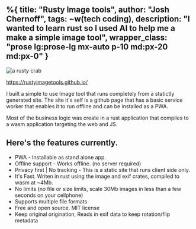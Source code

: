 %{
  title: "Rusty Image tools",
  author: "Josh Chernoff",
  tags: ~w(tech coding),
  description: "I wanted to learn rust so I used AI to help me a make a simple image tool",
  wrapper_class: "prose lg:prose-lg mx-auto p-10 md:px-20 md:px-0"
}
---
![a rusty crab]([/assets//images/streetrat3.webp](https://rustyimagetools.github.io/rusty.webp))

https://rustyimagetools.github.io/

I built a simple to use Image tool that runs completely from a statictly generated site. 
The site it's self is a github page that has a basic service worker that enables it to run offline and can be installed as a PWA. 

Most of the business logic was create in a rust application that compiles to a wasm application targeting the web and JS. 

## Here's the features currently. 
* PWA - Installable as stand alone app. 
* Offline support - Works offline. (no server required)
* Privacy first | No tracking - This is a static site that runs client side only.
* It's Fast. Writen in rust using the image and exif crates, compiled to wasm at ~4Mb.
* No limits (no file or size limits, scale 30Mb images in less than a few seconds on your cellphone)
* Supports multiple file formats
* Free and open source. MIT license
* Keep original origination, Reads in exif data to keep rotation/flip metadata
